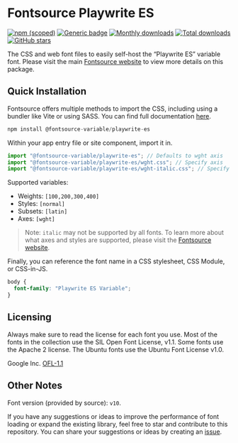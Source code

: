 # Fontsource Playwrite ES

[![npm (scoped)](https://img.shields.io/npm/v/@fontsource-variable/playwrite-es?color=brightgreen)](https://www.npmjs.com/package/@fontsource-variable/playwrite-es) [![Generic badge](https://img.shields.io/badge/fontsource-passing-brightgreen)](https://github.com/fontsource/fontsource) [![Monthly downloads](https://badgen.net/npm/dm/@fontsource-variable/playwrite-es)](https://github.com/fontsource/fontsource) [![Total downloads](https://badgen.net/npm/dt/@fontsource-variable/playwrite-es)](https://github.com/fontsource/fontsource) [![GitHub stars](https://img.shields.io/github/stars/fontsource/fontsource.svg?style=social&label=Star)](https://github.com/fontsource/fontsource/stargazers)

The CSS and web font files to easily self-host the “Playwrite ES” variable font. Please visit the main [Fontsource website](https://fontsource.org/fonts/playwrite-es) to view more details on this package.

## Quick Installation

Fontsource offers multiple methods to import the CSS, including using a bundler like Vite or using SASS. You can find full documentation [here](https://fontsource.org/docs/getting-started/introduction).

```javascript
npm install @fontsource-variable/playwrite-es
```

Within your app entry file or site component, import it in.

```javascript
import "@fontsource-variable/playwrite-es"; // Defaults to wght axis
import "@fontsource-variable/playwrite-es/wght.css"; // Specify axis
import "@fontsource-variable/playwrite-es/wght-italic.css"; // Specify axis and style
```

Supported variables:
- Weights: `[100,200,300,400]`
- Styles: `[normal]`
- Subsets: `[latin]`
- Axes: `[wght]`

> Note: `italic` may not be supported by all fonts. To learn more about what axes and styles are supported, please visit the [Fontsource website](https://fontsource.org/fonts/playwrite-es).

Finally, you can reference the font name in a CSS stylesheet, CSS Module, or CSS-in-JS.

```css
body {
  font-family: "Playwrite ES Variable";
}
```

## Licensing
Always make sure to read the license for each font you use. Most of the fonts in the collection use the SIL Open Font License, v1.1. Some fonts use the Apache 2 license. The Ubuntu fonts use the Ubuntu Font License v1.0.

Google Inc.
[OFL-1.1](http://scripts.sil.org/OFL)

## Other Notes
Font version (provided by source): `v10`.

If you have any suggestions or ideas to improve the performance of font loading or expand the existing library, feel free to star and contribute to this repository. You can share your suggestions or ideas by creating an [issue](https://github.com/fontsource/fontsource/issues).